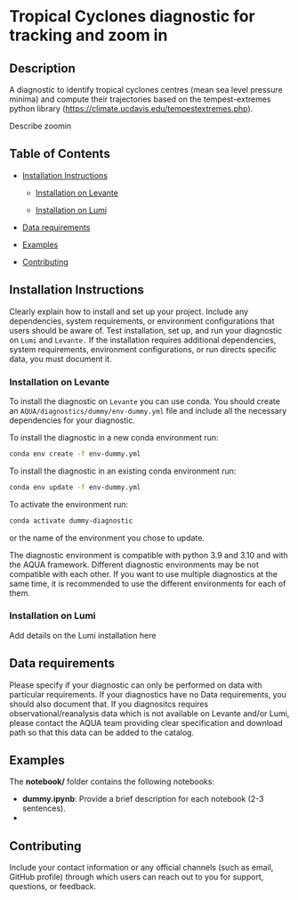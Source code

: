 # Tropical Cyclones diagnostic for tracking and zoom in

## Description

A diagnostic to identify tropical cyclones centres (mean sea level pressure minima) and compute their trajectories based 
on the tempest-extremes python library (https://climate.ucdavis.edu/tempestextremes.php).

Describe zoomin

## Table of Contents

* [Installation Instructions](#installation-instructions)

  - [Installation on Levante](#installation-on-levante)

  - [Installation on Lumi](#installation-on-lumi)

* [Data requirements](#data-requirements)

* [Examples](#examples)

* [Contributing](#contributing)

## Installation Instructions

Clearly explain how to install and set up your project. Include any dependencies, system requirements, or environment configurations that users should be aware of. Test installation, set up, and run your diagnostic on `Lumi` and `Levante.` If the installation requires additional dependencies, system requirements, environment configurations, or run directs specific data, you must document it. 

### Installation on Levante

To install the diagnostic on `Levante` you can use conda.
You should create an `AQUA/diagnostics/dummy/env-dummy.yml` file and include all the necessary dependencies for your diagnostic. 

To install the diagnostic in a new conda environment run:

```bash
conda env create -f env-dummy.yml
```

To install the diagnostic in an existing conda environment run:

```bash
conda env update -f env-dummy.yml
```

To activate the environment run:

```bash
conda activate dummy-diagnostic
```

or the name of the environment you chose to update.

The diagnostic environment is compatible with python 3.9 and 3.10 and with the AQUA framework.
Different diagnostic environments may be not compatible with each other.
If you want to use multiple diagnostics at the same time, it is recommended to use the different environments for each of them.

### Installation on Lumi 

Add details on the Lumi installation here

## Data requirements  

Please specify if your diagnostic can only be performed on data with particular requirements. If your diagnostics have no Data requirements, you should also document that.
If you diagnositcs requires observational/reanalysis data which is not available on Levante and/or Lumi, please contact the AQUA team providing clear specification and download path so that this data can be added to the catalog.

## Examples

The **notebook/** folder contains the following notebooks:

- **dummy.ipynb**: 
  Provide a brief description for each notebook (2-3 sentences).
- 

## Contributing

Include your contact information or any official channels (such as email, GitHub profile) through which users can reach out to you for support, questions, or feedback.